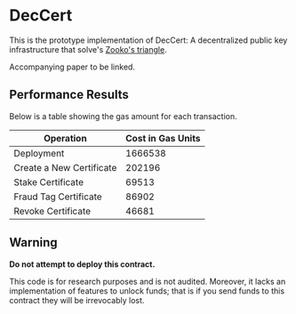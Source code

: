# DecCert

This is the prototype implementation of DecCert: A decentralized public key infrastructure that solve's [Zooko's triangle](https://en.wikipedia.org/wiki/Zooko%27s_triangle).

Accompanying paper to be linked.

## Performance Results

Below is a table showing the gas amount for each transaction.

| Operation                | Cost in Gas Units |
|--------------------------|-------------------|
| Deployment               | 1666538           |
| Create a New Certificate | 202196            |
| Stake Certificate        | 69513             |
| Fraud Tag Certificate        | 86902             |
| Revoke Certificate       | 46681             |

## Warning 

**Do not attempt to deploy this contract.**

This code is for research purposes and is not audited. Moreover, it lacks an implementation of features to unlock funds; that is if you send funds to this contract they will be irrevocably lost. 


